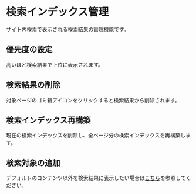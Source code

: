 # 検索インデックス管理

サイト内検索で表示される検索結果の管理機能です。

## 優先度の設定

高いほど検索結果で上位に表示されます。

## 検索結果の削除

対象ページのゴミ箱アイコンをクリックすると検索結果から削除されます。

## 検索インデックス再構築

現在の検索インデックスを削除し、全ページ分の検索インデックスを再構築します。

## 検索対象の追加

デフォルトのコンテンツ以外を検索結果に表示したい場合は[こちら](/5/plugin/search_index)を参照してください。
